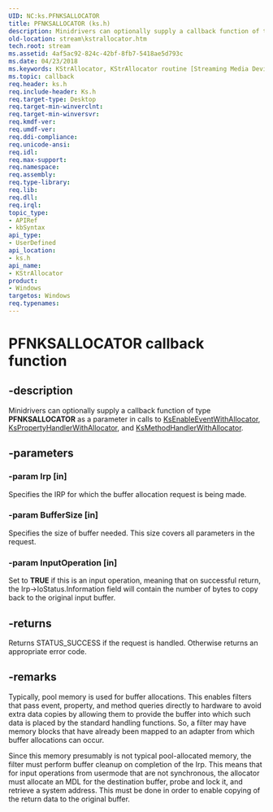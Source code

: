 ```yaml
---
UID: NC:ks.PFNKSALLOCATOR
title: PFNKSALLOCATOR (ks.h)
description: Minidrivers can optionally supply a callback function of type PFNKSALLOCATOR as a parameter in calls to KsEnableEventWithAllocator, KsPropertyHandlerWithAllocator, and KsMethodHandlerWithAllocator.
old-location: stream\kstrallocator.htm
tech.root: stream
ms.assetid: 4af5ac92-824c-42bf-8fb7-5418ae5d793c
ms.date: 04/23/2018
ms.keywords: KStrAllocator, KStrAllocator routine [Streaming Media Devices], PFNKSALLOCATOR, ks/KStrAllocator, ksfunc_abd9491e-0ad2-4c28-bd96-90ecd6a6af3c.xml, stream.kstrallocator
ms.topic: callback
req.header: ks.h
req.include-header: Ks.h
req.target-type: Desktop
req.target-min-winverclnt: 
req.target-min-winversvr: 
req.kmdf-ver: 
req.umdf-ver: 
req.ddi-compliance: 
req.unicode-ansi: 
req.idl: 
req.max-support: 
req.namespace: 
req.assembly: 
req.type-library: 
req.lib: 
req.dll: 
req.irql: 
topic_type:
- APIRef
- kbSyntax
api_type:
- UserDefined
api_location:
- ks.h
api_name:
- KStrAllocator
product:
- Windows
targetos: Windows
req.typenames: 
---
```


# PFNKSALLOCATOR callback function


## -description


Minidrivers can optionally supply a callback function of type <b>PFNKSALLOCATOR</b> as a parameter in calls to <a href="https://msdn.microsoft.com/library/windows/hardware/ff561733">KsEnableEventWithAllocator</a>, <a href="https://msdn.microsoft.com/library/windows/hardware/ff564264">KsPropertyHandlerWithAllocator</a>, and <a href="https://msdn.microsoft.com/library/windows/hardware/ff563401">KsMethodHandlerWithAllocator</a>.


## -parameters




### -param Irp [in]

Specifies the IRP for which the buffer allocation request is being made.


### -param BufferSize [in]

Specifies the size of buffer needed. This size covers all parameters in the request.


### -param InputOperation [in]

Set to <b>TRUE</b> if this is an input operation, meaning that on successful return, the Irp-&gt;IoStatus.Information field will contain the number of bytes to copy back to the original input buffer.


## -returns



Returns STATUS_SUCCESS if the request is handled.  Otherwise returns an appropriate error code.




## -remarks



Typically, pool memory is used for buffer allocations. This enables filters that pass event, property, and method queries directly to hardware to avoid extra data copies by allowing them to provide the buffer into which such data is placed by the standard handling functions. So, a filter may have memory blocks that have already been mapped to an adapter from which buffer allocations can occur.

Since this memory presumably is not typical pool-allocated memory, the filter must perform buffer cleanup on completion of the Irp. This means that for input operations from usermode that are not synchronous, the allocator must allocate an MDL for the destination buffer, probe and lock it, and retrieve a system address. This must be done in order to enable copying of the return data to the original buffer.



